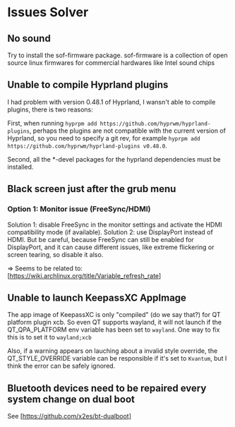 # Issues Solver

## No sound

Try to install the sof-firmware package. sof-firmware is a collection of open source linux firmwares for commercial hardwares like Intel sound chips

## Unable to compile Hyprland plugins

I had problem with version 0.48.1 of Hyprland, I wansn't able to compile plugins, there is two reasons:

First, when running `hyprpm add https://github.com/hyprwm/hyprland-plugins`, perhaps the plugins are not compatible with the current version of Hyprland,
so you need to specify a git rev, for example `hyprpm add https://github.com/hyprwm/hyprland-plugins v0.48.0`.

Second, all the *-devel packages for the hyprland dependencies must be installed.

## Black screen just after the grub menu

### Option 1: Monitor issue (FreeSync/HDMI)

Solution 1: disable FreeSync in the monitor settings and activate the HDMI compatibility mode (if available).
Solution 2: use DisplayPort instead of HDMI. But be careful, because FreeSync can still be enabled for DisplayPort, and it can cause different issues, like extreme flickering or screen tearing, so disable it also.

=> Seems to be related to: [https://wiki.archlinux.org/title/Variable_refresh_rate]

## Unable to launch KeepassXC AppImage

The app image of KeepassXC is only "compiled" (do we say that?) for QT platform plugin xcb.
So even QT supports wayland, it will not launch if the QT_QPA_PLATFORM env variable has been set to `wayland`. One way to fix this is to set it to `wayland;xcb`

Also, if a warning appears on lauching about a invalid style override, the QT_STYLE_OVERRIDE variable can be responsible if it's set to `Kvantum`, but I think the error can be safely ignored.

## Bluetooth devices need to be repaired every system change on dual boot

See [https://github.com/x2es/bt-dualboot]
